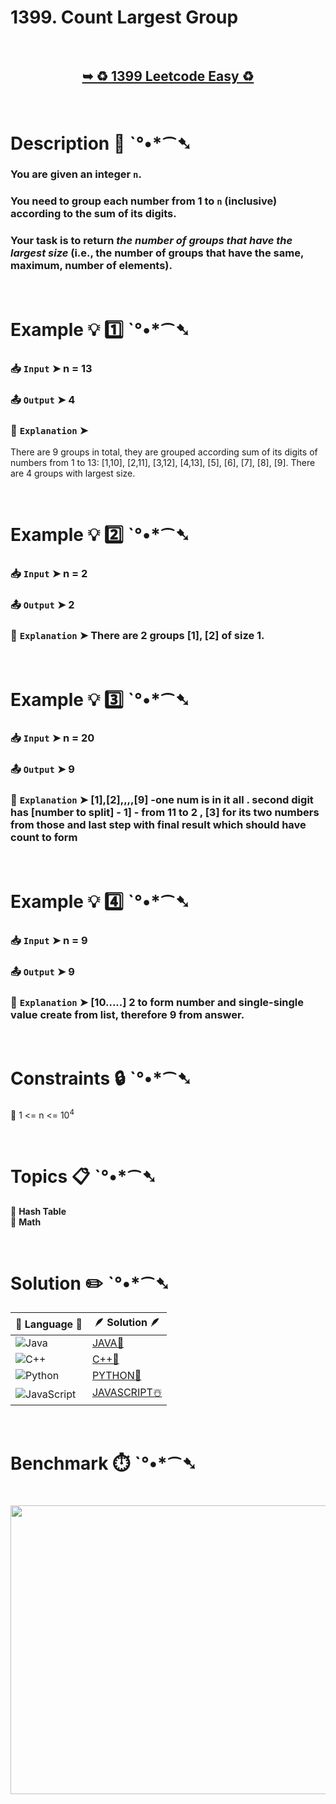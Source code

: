 # 1399. Count Largest Group

</br>

<h2 align="center"> 

<a href="https://leetcode.com/problems/count-largest-group/description/?envType=daily-question&envId=2025-04-23"><strong>➥ ♻️ 1399 Leetcode Easy ♻️ </strong></a>
</h2>

</br>

# Description 📜 ˋ°•*⁀➷

### You are given an integer `n`.

### You need to group each number from 1 to `n` (inclusive) according to the sum of its digits.

### Your task is to return *the number of groups that have the largest size* (i.e., the number of groups that have the same, maximum, number of elements).

</br>

# Example 💡 1️⃣ ˋ°•*⁀➷

  ### 📥 `Input`  ➤ n = 13

  ### 📤 `Output`  ➤ 4

  ### 🔦 `Explanation`  ➤
There are 9 groups in total, they are grouped according sum of its digits of numbers from 1 to 13:
[1,10], [2,11], [3,12], [4,13], [5], [6], [7], [8], [9].
There are 4 groups with largest size.

</br>

# Example 💡 2️⃣ ˋ°•*⁀➷

  ### 📥 `Input` ➤ n = 2

  ### 📤 `Output`  ➤ 2

  ### 🔦 `Explanation` ➤ There are 2 groups [1], [2] of size 1.

</br>

# Example 💡 3️⃣ ˋ°•*⁀➷

  ### 📥 `Input` ➤ n = 20

  ### 📤 `Output`  ➤ 9
  
  ### 🔦 `Explanation`  ➤ [1],[2],,,,[9] -one num is in it all . second digit has [number to split] - 1] - from 11 to 2 , [3] for its two numbers from those and last step with final result which should have count to form

</br>

# Example 💡 4️⃣ ˋ°•*⁀➷

  ### 📥 `Input`  ➤ n = 9

  ### 📤 `Output`  ➤ 9
  
  ### 🔦 `Explanation`  ➤ [10.....] 2 to form number  and single-single value create from list, therefore 9 from answer.

</br>

# Constraints 🔒 ˋ°•*⁀➷

🔹 1 <= n <= 10<sup>4</sup> </br>

</br>

# Topics 📋 ˋ°•*⁀➷

🔸 **Hash Table**  </br>
🔸 **Math**  </br>

</br>

# Solution ✏️ ˋ°•*⁀➷

| 📒 Language 📒  | 🪶 Solution 🪶 |
| ------------- | ------------- |
|  ![Java](https://img.shields.io/badge/java-%23ED8B00.svg?style=for-the-badge&logo=openjdk&logoColor=white)  | [JAVA🍁](https://github.com/Prakhar-002/LEETCODE/blob/main/%F0%9F%8D%84%20Daily%20Challenge%202025%20%F0%9F%8D%B3/%F0%9F%94%AC%20Examine%20Thoroughly%20%F0%9F%A7%AC/04%20Apr%20%E2%98%94/23%20-%2004%20-%202025%20---%201399.%20Count%20Largest%20Group%20%E2%98%83%EF%B8%8F%20%F0%9F%8D%81%20%F0%9F%8D%B0%20%F0%9F%8E%B2/%F0%9F%8D%81JAVA%20-%201399.%20Count%20Largest%20Group.java) |
|  ![C++](https://img.shields.io/badge/c++-%2300599C.svg?style=for-the-badge&logo=c%2B%2B&logoColor=white)  | [C++🎲](https://github.com/Prakhar-002/LEETCODE/blob/main/%F0%9F%8D%84%20Daily%20Challenge%202025%20%F0%9F%8D%B3/%F0%9F%94%AC%20Examine%20Thoroughly%20%F0%9F%A7%AC/04%20Apr%20%E2%98%94/23%20-%2004%20-%202025%20---%201399.%20Count%20Largest%20Group%20%E2%98%83%EF%B8%8F%20%F0%9F%8D%81%20%F0%9F%8D%B0%20%F0%9F%8E%B2/%F0%9F%8E%B2CPP%20-%201399.%20Count%20Largest%20Group.cpp)  |
|  ![Python](https://img.shields.io/badge/python-3670A0?style=for-the-badge&logo=python&logoColor=ffdd54)    | [PYTHON🍰](https://github.com/Prakhar-002/LEETCODE/blob/main/%F0%9F%8D%84%20Daily%20Challenge%202025%20%F0%9F%8D%B3/%F0%9F%94%AC%20Examine%20Thoroughly%20%F0%9F%A7%AC/04%20Apr%20%E2%98%94/23%20-%2004%20-%202025%20---%201399.%20Count%20Largest%20Group%20%E2%98%83%EF%B8%8F%20%F0%9F%8D%81%20%F0%9F%8D%B0%20%F0%9F%8E%B2/%F0%9F%8D%B0PYTHON%20-%201399.%20Count%20Largest%20Group.py) |
| ![JavaScript](https://img.shields.io/badge/javascript-%23323330.svg?style=for-the-badge&logo=javascript&logoColor=%23F7DF1E)   | [JAVASCRIPT☃️](https://github.com/Prakhar-002/LEETCODE/blob/main/%F0%9F%8D%84%20Daily%20Challenge%202025%20%F0%9F%8D%B3/%F0%9F%94%AC%20Examine%20Thoroughly%20%F0%9F%A7%AC/04%20Apr%20%E2%98%94/23%20-%2004%20-%202025%20---%201399.%20Count%20Largest%20Group%20%E2%98%83%EF%B8%8F%20%F0%9F%8D%81%20%F0%9F%8D%B0%20%F0%9F%8E%B2/%E2%98%83%EF%B8%8FJAVASCRIPT%20-%201399.%20Count%20Largest%20Group.js) |

</br>

# Benchmark ⏱️ ˋ°•*⁀➷

<h1  align="center" >

<img src ="https://github.com/user-attachments/assets/a3c030c5-995a-442e-81c4-23c8549a8b55" width = "700px" height="462px" />

</h1>
